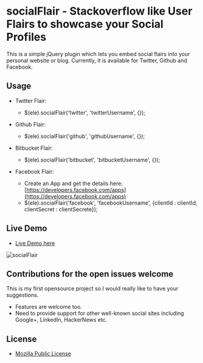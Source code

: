 # socialFlair - Stackoverflow like User Flairs to showcase your Social Profiles

This is a simple jQuery plugin which lets you embed social flairs into your personal website or blog. Currently, it is available for Twitter, Github and Facebook.  


## Usage
* Twitter Flair: 
  * $(ele).socialFlair('twitter', 'twitterUsername', {});

* Github Flair: 
  * $(ele).socialFlair('github', 'githubUsername', {});

* Bitbucket Flair: 
  * $(ele).socialFlair('bitbucket', 'bitbucketUsername', {});

* Facebook Flair:
  * Create an App and get the details here: [https://developers.facebook.com/apps](https://developers.facebook.com/apps)
  * $(ele).socialFlair('facebook', 'facebookUsername', {clientId : clientId, clientSecret : clientSecrete});

## Live Demo
 * [Live Demo here](http://jsfiddle.net/codef0rmer/wzpNB/embedded/result/)

 ![socialFlair](https://lh6.googleusercontent.com/-ahc9V2bUlMc/UMDEC73VpfI/AAAAAAAABHc/yuW34nANhqA/s302/socialFlair.png)


## Contributions for the open issues welcome

This is my first opensource project so I would really like to have your suggestions.  
* Features are welcome too. 
* Need to provide support for other well-known social sites including Google+, LinkedIn, HackerNews etc. 

## License
* [Mozilla Public License](http://www.mozilla.org/MPL/)
